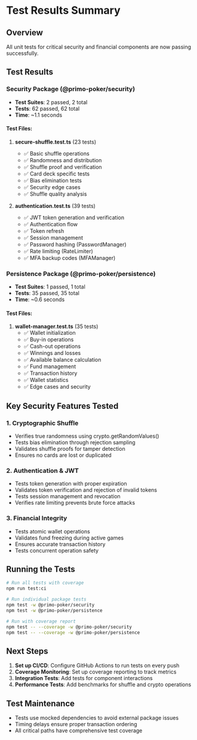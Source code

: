 # Test Results Summary

## Overview
All unit tests for critical security and financial components are now passing successfully.

## Test Results

### Security Package (@primo-poker/security)
- **Test Suites**: 2 passed, 2 total
- **Tests**: 62 passed, 62 total
- **Time**: ~1.1 seconds

#### Test Files:
1. **secure-shuffle.test.ts** (23 tests)
   - ✅ Basic shuffle operations
   - ✅ Randomness and distribution
   - ✅ Shuffle proof and verification
   - ✅ Card deck specific tests
   - ✅ Bias elimination tests
   - ✅ Security edge cases
   - ✅ Shuffle quality analysis

2. **authentication.test.ts** (39 tests)
   - ✅ JWT token generation and verification
   - ✅ Authentication flow
   - ✅ Token refresh
   - ✅ Session management
   - ✅ Password hashing (PasswordManager)
   - ✅ Rate limiting (RateLimiter)
   - ✅ MFA backup codes (MFAManager)

### Persistence Package (@primo-poker/persistence)
- **Test Suites**: 1 passed, 1 total
- **Tests**: 35 passed, 35 total
- **Time**: ~0.6 seconds

#### Test Files:
1. **wallet-manager.test.ts** (35 tests)
   - ✅ Wallet initialization
   - ✅ Buy-in operations
   - ✅ Cash-out operations
   - ✅ Winnings and losses
   - ✅ Available balance calculation
   - ✅ Fund management
   - ✅ Transaction history
   - ✅ Wallet statistics
   - ✅ Edge cases and security

## Key Security Features Tested

### 1. Cryptographic Shuffle
- Verifies true randomness using crypto.getRandomValues()
- Tests bias elimination through rejection sampling
- Validates shuffle proofs for tamper detection
- Ensures no cards are lost or duplicated

### 2. Authentication & JWT
- Tests token generation with proper expiration
- Validates token verification and rejection of invalid tokens
- Tests session management and revocation
- Verifies rate limiting prevents brute force attacks

### 3. Financial Integrity
- Tests atomic wallet operations
- Validates fund freezing during active games
- Ensures accurate transaction history
- Tests concurrent operation safety

## Running the Tests

```bash
# Run all tests with coverage
npm run test:ci

# Run individual package tests
npm test -w @primo-poker/security
npm test -w @primo-poker/persistence

# Run with coverage report
npm test -- --coverage -w @primo-poker/security
npm test -- --coverage -w @primo-poker/persistence
```

## Next Steps

1. **Set up CI/CD**: Configure GitHub Actions to run tests on every push
2. **Coverage Monitoring**: Set up coverage reporting to track metrics
3. **Integration Tests**: Add tests for component interactions
4. **Performance Tests**: Add benchmarks for shuffle and crypto operations

## Test Maintenance

- Tests use mocked dependencies to avoid external package issues
- Timing delays ensure proper transaction ordering
- All critical paths have comprehensive test coverage